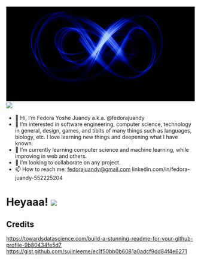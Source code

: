 ![Header](https://github.com/fedorajuandy/fedorajuandy/blob/main/GitHub%20Banner.gif "Header")
![](https://img.shields.io/badge/<WORD_ON_LEFT>-<WORD_ON_RIGHT>-informational?style=flat&logo=<LOGO_NAME>&logoColor=white&color=2bbc8a)

- 👋 Hi, I’m Fedora Yoshe Juandy a.k.a. @fedorajuandy
- 👀 I’m interested in software engineering, computer science, technology in general, design, games, and tibits of many things such as languages, biology, etc.
     I love learning new things and deepening what I have known.
- 🌱 I’m currently learning computer science and machine learning, while improving in web and others.
- 💞️ I’m looking to collaborate on any project.
- 📫 How to reach me:
     fedorajuandy@gmail.com
     linkedin.com/in/fedora-juandy-552225204
# Heyaaa! <img src="https://raw.githubusercontent.com/MartinHeinz/MartinHeinz/master/wave.gif" width="30px">

## Credits
https://towardsdatascience.com/build-a-stunning-readme-for-your-github-profile-9b80434fe5d7
https://gist.github.com/sujinleeme/ec1f50bb0b6081a0adcf9dd84f4e6271


<!---
fedorajuandy/fedorajuandy is a ✨ special ✨ repository because its `README.md` (this file) appears on your GitHub profile.
You can click the Preview link to take a look at your changes.
--->
